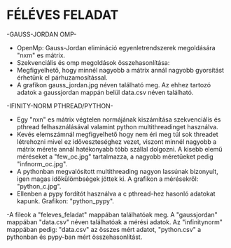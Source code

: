 # FÉLÉVES FELADAT #

-GAUSS-JORDAN OMP-

- OpenMp: Gauss-Jordan elimináció egyenletrendszerek megoldására "nxm" es mátrix. 
- Szekvenciális és omp megoldások összehasonlítása: 
- Megfigyelhető, hogy minnél nagyobb a mátrix annál nagyobb gyorsítást érhetünk el párhuzamosítással.
- A grafikon gauss_jordan.jpg néven található meg. Az ehhez tartozó adatok a gaussjordan mappán belül data.csv néven található.

-IFINITY-NORM PTHREAD/PYTHON-

- Egy "nxn" es mátrix végtelen normájának kiszámítása szekvenciális és pthread felhasználásával valamint python multithreadinget használva.
- Kevés elemszámnál megfigyelhető hogy nem éri meg túl sok threadet létrehozni mivel ez időveszteséghez vezet, viszont minnél nagyobb a mátrix mérete annál hatékonyabb több szállal dolgozni. A kisebb elemű méréseket a "few_oc.jpg" tartalmazza, a nagyobb méretűeket pedig "infnorm_oc.jpg".
- A pythonban megvalósított multithreading nagyon lassúnak bizonyult, igen magas időkülömbségek jöttek ki. A grafikon a mérésekről: "python_c.jpg".
- Ellenben a pypy fordítót használva a c pthread-hez hasonló adatokat kapunk. Grafikon: "python_pypy".

-A fileok a "feleves_feladat" mappában találhatóak meg. A "gaussjordan" mappában "data.csv" néven találhatóak a mérési adatok. Az "infinitynorm" mappában pedig: "data.csv" az összes mért adatot, "python.csv" a pythonban és pypy-ban mért összehasonlítást.
